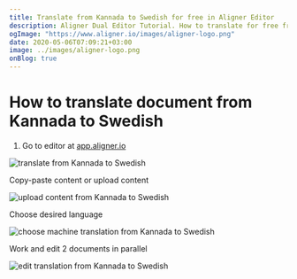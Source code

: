 ```yaml
---
title: Translate from Kannada to Swedish for free in Aligner Editor
description: Aligner Dual Editor Tutorial. How to translate for free from Kannada to Swedish. Aligner is multilingual document management platform. 
ogImage: "https://www.aligner.io/images/aligner-logo.png"
date: 2020-05-06T07:09:21+03:00
image: ../images/aligner-logo.png
onBlog: true
---
```


# How to translate document from Kannada to Swedish

1. Go to editor at [app.aligner.io](https://app.aligner.io "Aligner App web page")

![translate from Kannada to Swedish](../aligner-blank-editor.png "translate from Kannada to Swedish")

Copy-paste content or upload content

![upload content from Kannada to Swedish](../aligner-uploaded-document.png "upload content from Kannada to Swedish")

Choose desired language

![choose machine translation from Kannada to Swedish](../aligner-language-dropdown.png "choose machine translation from Kannada to Swedish")

Work and edit 2 documents in parallel

![edit translation from Kannada to Swedish](../aligner-double-sitded-editor.png "edit translation from Kannada to Swedish")

